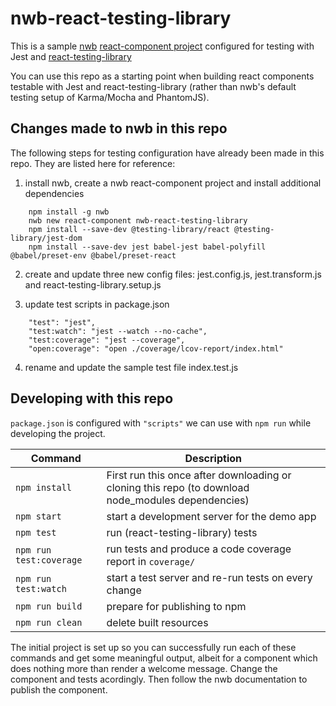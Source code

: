 # nwb-react-testing-library
This is a sample [nwb](https://github.com/insin/nwb) [react-component project](https://github.com/insin/nwb/blob/master/docs/guides/ReactComponents.md#developing-react-components-and-libraries-with-nwb) configured for testing with Jest and [react-testing-library](https://github.com/testing-library/react-testing-library) 

You can use this repo as a starting point when building react components testable with Jest and react-testing-library (rather than nwb's default testing setup of Karma/Mocha and PhantomJS).  

## Changes made to nwb in this repo
The following steps for testing configuration have already been made in this repo. They are listed here for reference:

1. install nwb, create a nwb react-component project and install additional dependencies
```
    npm install -g nwb
    nwb new react-component nwb-react-testing-library
    npm install --save-dev @testing-library/react @testing-library/jest-dom
    npm install --save-dev jest babel-jest babel-polyfill @babel/preset-env @babel/preset-react
 ```

2. create and update three new config files: jest.config.js, jest.transform.js and react-testing-library.setup.js

3. update test scripts in package.json
```
    "test": "jest",
    "test:watch": "jest --watch --no-cache",
    "test:coverage": "jest --coverage",
    "open:coverage": "open ./coverage/lcov-report/index.html"
 ```

4. rename and update the sample test file index.test.js

## Developing with this repo
`package.json` is configured with `"scripts"` we can use with `npm run` while developing the project.

Command | Description |
--- | ---
`npm install` | First run this once after downloading or cloning this repo (to download node_modules dependencies) 
`npm start` | start a development server for the demo app
`npm test` | run (react-testing-library) tests
`npm run test:coverage` | run tests and produce a code coverage report in `coverage/`
`npm run test:watch` | start a test server and re-run tests on every change
`npm run build` | prepare for publishing to npm
`npm run clean` | delete built resources

The initial project is set up so you can successfully run each of these commands and get some meaningful output, albeit for a component which does nothing more than render a welcome message. Change the component and tests acordingly. Then follow the nwb documentation to publish the component.
